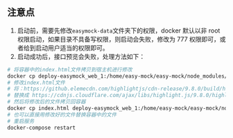 ## 注意点

1. 启动前，需要先修改`easymock-data`文件夹下的权限，docker 默认以非 root 权限启动，如果目录不具备写权限，则启动会失败，修改为 777 权限即可，或者给到启动用户适当的权限即可。
2. 启动成功后，接口预览会失败，处理方法如下：

```bash
# 将容器中的index.html文件拷贝到宿主机进行修改
docker cp deploy-easymock_web_1:/home/easy-mock/easy-mock/node_modules/restc/faas/index.html ./
# 修改index.html文件
# 将：https://github.elemecdn.com/highlightjs/cdn-release/9.8.0/build/highlight.min.js
# 替换成 https://cdnjs.cloudflare.com/ajax/libs/highlight.js/9.8.0/highlight.min.js
# 然后将修改后的文件拷贝回容器
docker cp index.html deploy-easymock_web_1:/home/easy-mock/easy-mock/node_modules/restc/faas/index.html
# 也可以直接用修改好的文件替换容器中的文件
# 重启服务
docker-compose restart
```
